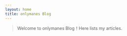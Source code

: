 ```yaml
---
layout: home
title: onlymanes Blog
---
```


<style>
body {
  background:
    url('/assets/img/cover.jpg') 
    no-repeat;
  background-size: cover;
}
</style>

> Welcome to onlymanes Blog！Here lists my articles.
